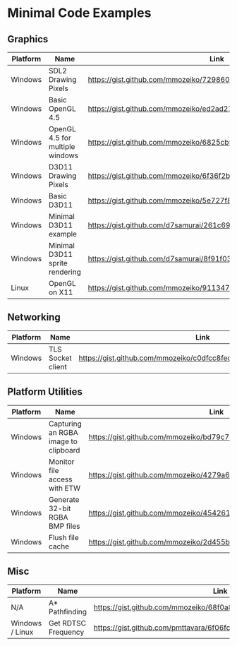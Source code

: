 # Minimal Code Examples

## Graphics
| Platform | Name                            | Link                                                               |
|----------|---------------------------------|--------------------------------------------------------------------|
| Windows  | SDL2 Drawing Pixels             | https://gist.github.com/mmozeiko/729860eeb414f1a2ee345d9d3ab4dd4e  |
| Windows  | Basic OpenGL 4.5                | https://gist.github.com/mmozeiko/ed2ad27f75edf9c26053ce332a1f6647  |
| Windows  | OpenGL 4.5 for multiple windows | https://gist.github.com/mmozeiko/6825cb94d393cb4032d250b8e7cc9d14  |
| Windows  | D3D11 Drawing Pixels            | https://gist.github.com/mmozeiko/6f36f2b82204b70a9b7fe6c05ccd868f  |
| Windows  | Basic D3D11                     | https://gist.github.com/mmozeiko/5e727f845db182d468a34d524508ad5f  |
| Windows  | Minimal D3D11 example           | https://gist.github.com/d7samurai/261c69490cce0620d0bfc93003cd1052 |
| Windows  | Minimal D3D11 sprite rendering  | https://gist.github.com/d7samurai/8f91f0343c411286373161202c199b5c |
| Linux    | OpenGL on X11                   | https://gist.github.com/mmozeiko/911347b5e3d998621295794e0ba334c4 |

## Networking
| Platform | Name                            | Link                                                               |
|----------|---------------------------------|--------------------------------------------------------------------|
| Windows  | TLS Socket client               | https://gist.github.com/mmozeiko/c0dfcc8fec527a90a02145d2cc0bfb6d  |

## Platform Utilities
| Platform | Name                                  | Link                                                              |
|----------|---------------------------------------|-------------------------------------------------------------------|
| Windows  | Capturing an RGBA image to clipboard  | https://gist.github.com/mmozeiko/bd79c7d256eecd1eb89441f3e0a3ad17 |
| Windows  | Monitor file access with ETW          | https://gist.github.com/mmozeiko/4279a6aa54684965770330231133badf |
| Windows  | Generate 32-bit RGBA BMP files        | https://gist.github.com/mmozeiko/454261be848a0be0a22bafb8abd14a4f |
| Windows  | Flush file cache                      | https://gist.github.com/mmozeiko/2d455bf4e9ba02e69365e7cc63f4df2f |

## Misc
| Platform        | Name                | Link                                                               |
|-----------------|---------------------|--------------------------------------------------------------------|
| N/A             | A* Pathfinding      | https://gist.github.com/mmozeiko/68f0a8459ef2f98bcd879158011cc275  |
| Windows / Linux | Get RDTSC Frequency | https://gist.github.com/pmttavara/6f06fc5c7679c07375483b06bb77430c |
